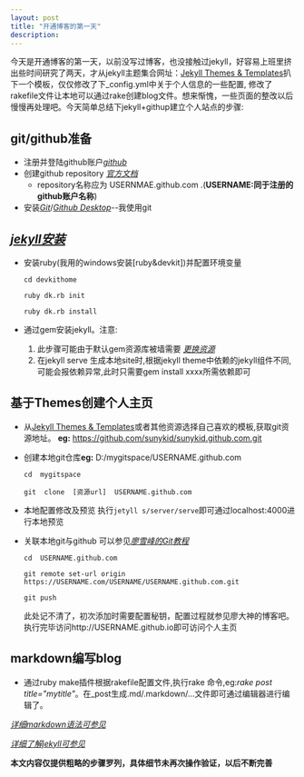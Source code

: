 ```yaml
---
layout: post
title: "开通博客的第一天"
description: 
---
```

今天是开通博客的第一天，以前没写过博客，也没接触过jekyll，好容易上班里挤出些时间研究了两天，才从jekyll主题集合网址：[Jekyll Themes & Templates](http://jekyllthemes.io/)扒下一个模板，仅仅修改了下_config.yml中关于个人信息的一些配置,
修改了rakefile文件让本地可以通过rake创建blog文件。想来惭愧，一些页面的整改以后慢慢再处理吧。今天简单总结下jekyll+githup建立个人站点的步骤:  


## git/github准备
* 注册并登陆github账户[*github*](https://github.com/)
* 创建github repository [*官方文档*](https://guides.github.com/activities/hello-world/)
    + repository名称应为 USERNMAE.github.com .(**USERNAME:同于注册的github账户名称**)
* 安装[*Git*](https://git-scm.com/)/[*Github Desktop*](https://desktop.github.com/)--我使用git


## [*jekyll安装*](http://jekyllcn.com/)
* 安装ruby(我用的windows安装[ruby&devkit])并配置环境变量
    
    `cd devkithome`

    `ruby dk.rb init`

    `ruby dk.rb install`
* 通过gem安装jekyll。注意:
    1. 此步骤可能由于默认gem资源库被墙需要 [*更换资源*](https://ruby.taobao.org/)
    2. 在jekyll serve 生成本地site时,根据jekyll theme中依赖的jekyll组件不同,可能会报依赖异常,此时只需要gem install xxxx所需依赖即可


## 基于Themes创建个人主页
* 从[Jekyll Themes & Templates](http://jekyllthemes.io/)或者其他资源选择自己喜欢的模板,获取git资源地址。
**eg:** https://github.com/sunykid/sunykid.github.com.git
* 创建本地git仓库**eg:** D:/mygitspace/USERNAME.github.com

    `cd  mygitspace`

    `git  clone  [资源url]  USERNAME.github.com`
* 本地配置修改及预览
    执行`jetyll s/server/serve`即可通过localhost:4000进行本地预览

* 关联本地git与github 可以参见[*廖雪峰的Git教程*](http://www.liaoxuefeng.com/wiki/0013739516305929606dd18361248578c67b8067c8c017b000/0013752340242354807e192f02a44359908df8a5643103a000)
    
    `cd  USERNAME.github.com`

    `git remote set-url origin https://USERNAME.com/USERNAME/USERNAME.github.com.git`

    `git push`

    此处记不清了，初次添加时需要配置秘钥，配置过程就参见廖大神的博客吧。
    执行完毕访问http://USERNAME.github.io即可访问个人主页

## markdown编写blog
* 通过ruby make插件根据rakefile配置文件,执行rake 命令,eg:*rake post title="mytitle"*。在_post生成.md/.markdown/...文件即可通过编辑器进行编辑了。


[*详细markdown语法可参见*](http://hustlei.tk/2014/08/markdown-basic-syntax.html)

[*详细了解jekyll可参见*](http://jekyllcn.com/)

**本文内容仅提供粗略的步骤罗列，具体细节未再次操作验证，以后不断完善**